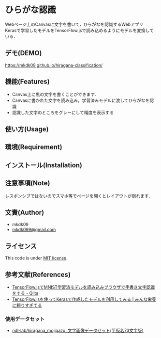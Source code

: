# ひらがな認識
Webページ上のCanvasに文字を書いて，ひらがなを認識するWebアプリ  
Kerasで学習したモデルをTensorFlow.jsで読み込めるようにモデルを変換している．

## デモ(DEMO)
https://mkdk09.github.io/hiragana-classification/

## 機能(Features)
* Canvas上に黒の文字を書くことができます．
* Canvasに書かれた文字を読み込み，学習済みモデルに渡してひらがなを認識
* 認識した文字のところをグレーにして精度を表示する

## 使い方(Usage)

## 環境(Requirement)

## インストール(Installation)

## 注意事項(Note)
レスポンシブではないのでスマホ等でページを開くとレイアウトが崩れます．

## 文責(Author)
* mkdk09
* mkdk099@gmail.com

## ライセンス
This code is under [MIT license](https://en.wikipedia.org/wiki/MIT_License).

## 参考文献(References)
* [TensorFlow.jsでMNIST学習済モデルを読み込みブラウザで手書き文字認識をする - Qiita](https://qiita.com/yukagil/items/ca84c4bfcb47ac53af99)   
* [TensorFlow.jsを使ってKerasで作成したモデルを利用してみる | みんな栄養に頼りすぎてる](https://www.y-shinno.com/tensor-flow-js-mnist/)  

### 使用データセット
* [ndl-lab/hiragana_mojigazo: 文字画像データセット(平仮名73文字版)](https://github.com/ndl-lab/hiragana_mojigazo/)
